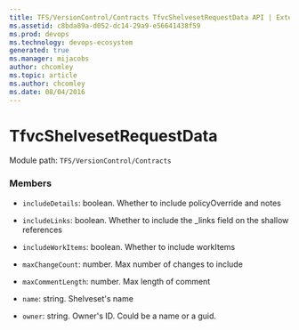 ```yaml
---
title: TFS/VersionControl/Contracts TfvcShelvesetRequestData API | Extensions for Azure DevOps Services
ms.assetid: c8bda89a-d052-dc14-29a9-e56641438f59
ms.prod: devops
ms.technology: devops-ecosystem
generated: true
ms.manager: mijacobs
author: chcomley
ms.topic: article
ms.author: chcomley
ms.date: 08/04/2016
---
```


# TfvcShelvesetRequestData

Module path: `TFS/VersionControl/Contracts`


### Members

* `includeDetails`: boolean. Whether to include policyOverride and notes

* `includeLinks`: boolean. Whether to include the _links field on the shallow references

* `includeWorkItems`: boolean. Whether to include workItems

* `maxChangeCount`: number. Max number of changes to include

* `maxCommentLength`: number. Max length of comment

* `name`: string. Shelveset&#x27;s name

* `owner`: string. Owner&#x27;s ID. Could be a name or a guid.

